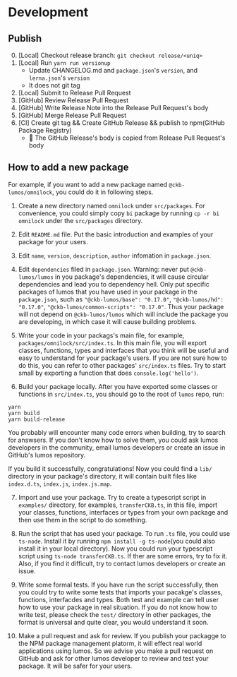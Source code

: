 # Development

## Publish

0. [Local] Checkout release branch: `git checkout release/<uniq>`
1. [Local] Run `yarn run versionup`
   - Update CHANGELOG.md and `package.json`'s `version`, and `lerna.json`'s `version`
   - It does not git tag
2. [Local] Submit to Release Pull Request
3. [GitHub] Review Release Pull Request
4. [GitHub] Write Release Note into the Release Pull Request's body
5. [GitHub] Merge Release Pull Request
6. [CI] Create git tag && Create GitHub Release && publish to npm(GitHub Package Registry)
   - :memo: The GitHub Release's body is copied from Release Pull Request's body

## How to add a new package

For example, if you want to add a new package named `@ckb-lumos/omnilock`, you could do it in following steps.

1. Create a new directory named `omnilock` under `src/packages`. For convenience, you could simply copy `bi` package by running `cp -r bi omnilock` under the `src/packages` directory.

2. Edit `README.md` file. Put the basic introduction and examples of your package for your users.

3. Edit `name`, `version`, `description`, `author` infomation in `package.json`.

4. Edit `dependencies` filed in `package.json`. Warning: never put `@ckb-lumos/lumos` in you package's dependencies, it will cause circular dependencies and lead you to dependency hell. Only put specific packages of lumos that you have used in your package in the `package.json`, such as `"@ckb-lumos/base": "0.17.0"`, `"@ckb-lumos/hd": "0.17.0"`, `"@ckb-lumos/common-scripts": "0.17.0"`. Thus your package will not depend on `@ckb-lumos/lumos` which will include the package you are developing, in which case it will cause building problems.

5. Write your code in your packags's main file, for example, `packages/omnilock/src/index.ts`. In this main file, you will export classes, functions, types and interfaces that you think will be useful and easy to understand for your package's users. If you are not sure how to do this, you can refer to other packages' `src/index.ts` files. Try to start small by exporting a function that does `console.log('hello')`.

6. Build your package locally. After you have exported some classes or functions in `src/index.ts`, you should go to the root of `lumos` repo, run:
```
yarn
yarn build
yarn build-release
```

You probably will encounter many code errors when building, try to search for answsers. If you don't know how to solve them, you could ask lumos developers in the community, email lumos developers or create an issue in GitHub's lumos repository.

If you build it successfully, congratulations! Now you could find a `lib/` directory in your package's directory, it will contain built files like `index.d.ts`, `index.js`, `index.js.map`.

7. Import and use your package. Try to create a typescript script in `examples/` directory, for examples, `transferCKB.ts`, in this file, import your classes, functions, interfaces or types from your own package and then use them in the script to do something.

8. Run the script that has used your package. To run `.ts` file, you could use `ts-node`. Install it by running `npm install -g ts-node`(you could also install it in your local directory). Now you could run your typescript script using `ts-node transferCKB.ts`. If ther are some errors, try to fix it. Also, if you find it difficult, try to contact lumos developers or create an issue.

9. Write some formal tests. If you have run the script successfully, then you could try to write some tests that imports your pacakge's classes, functions, interfacdes and types. Both test and example can tell user how to use your package in real situation. If you do not know how to write test, please check the `test/` directory in other packages, the format is universal and quite clear, you would understand it soon.
 
10. Make a pull request and ask for review. If you publish your packagge to the NPM package management platorm, it will effect real world applications using lumos. So we advise you make a pull request on GitHub and ask for other lumos developer to review and test your package. It will be safer for your users.
